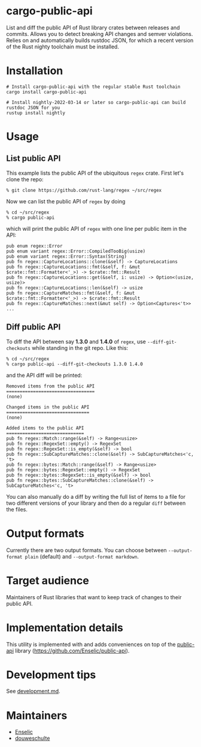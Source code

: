 # cargo-public-api

List and diff the public API of Rust library crates between releases and commits. Allows you to detect breaking API changes and semver violations. Relies on and automatically builds rustdoc JSON, for which a recent version of the Rust nighty toolchain must be installed.

# Installation

```
# Install cargo-public-api with the regular stable Rust toolchain
cargo install cargo-public-api

# Install nightly-2022-03-14 or later so cargo-public-api can build rustdoc JSON for you
rustup install nightly
```

# Usage

## List public API

This example lists the public API of the ubiquitous `regex` crate. First let's clone the repo:

```
% git clone https://github.com/rust-lang/regex ~/src/regex
```

Now we can list the public API of `regex` by doing

```
% cd ~/src/regex
% cargo public-api
```

which will print the public API of `regex` with one line per public item in the API:

```
pub enum regex::Error
pub enum variant regex::Error::CompiledTooBig(usize)
pub enum variant regex::Error::Syntax(String)
pub fn regex::CaptureLocations::clone(&self) -> CaptureLocations
pub fn regex::CaptureLocations::fmt(&self, f: &mut $crate::fmt::Formatter<'_>) -> $crate::fmt::Result
pub fn regex::CaptureLocations::get(&self, i: usize) -> Option<(usize, usize)>
pub fn regex::CaptureLocations::len(&self) -> usize
pub fn regex::CaptureMatches::fmt(&self, f: &mut $crate::fmt::Formatter<'_>) -> $crate::fmt::Result
pub fn regex::CaptureMatches::next(&mut self) -> Option<Captures<'t>>
...
```

## Diff public API

To diff the API between say **1.3.0** and **1.4.0** of `regex`, use `--diff-git-checkouts` while standing in the git repo. Like this:

```
% cd ~/src/regex
% cargo public-api --diff-git-checkouts 1.3.0 1.4.0
```

and the API diff will be printed:

```
Removed items from the public API
=================================
(none)

Changed items in the public API
===============================
(none)

Added items to the public API
=============================
pub fn regex::Match::range(&self) -> Range<usize>
pub fn regex::RegexSet::empty() -> RegexSet
pub fn regex::RegexSet::is_empty(&self) -> bool
pub fn regex::SubCaptureMatches::clone(&self) -> SubCaptureMatches<'c, 't>
pub fn regex::bytes::Match::range(&self) -> Range<usize>
pub fn regex::bytes::RegexSet::empty() -> RegexSet
pub fn regex::bytes::RegexSet::is_empty(&self) -> bool
pub fn regex::bytes::SubCaptureMatches::clone(&self) -> SubCaptureMatches<'c, 't>
```

You can also manually do a diff by writing the full list of items to a file for two different versions of your library and then do a regular `diff` between the files.

# Output formats

Currently there are two output formats. You can choose between `--output-format plain` (default) and `--output-format markdown`.

# Target audience

Maintainers of Rust libraries that want to keep track of changes to their public API.

# Implementation details

This utility is implemented with and adds conveniences on top of the [public-api](https://crates.io/crates/public-api) library (https://github.com/Enselic/public-api).

# Development tips

See [development.md](./doc/development.md).

# Maintainers

- [Enselic](https://github.com/Enselic)
- [douweschulte](https://github.com/douweschulte)
